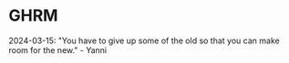 # GHRM

2024-03-15: "You have to give up some of the old so that you can make room for the new." - Yanni